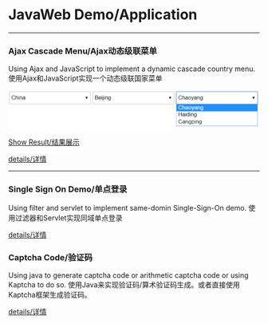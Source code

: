 # JavaWeb Demo/Application
------

### Ajax Cascade Menu/Ajax动态级联菜单

Using Ajax and JavaScript to implement a dynamic cascade country menu.
使用Ajax和JavaScript实现一个动态级联国家菜单

![cascade country menu](https://github.com/MaJesTySA/JavaWeb/raw/master/img/ajaxCascadeMenu.png)

[Show Result/结果展示](http://120.79.248.245:8080/ajax/country_menu.html)

[details/详情](https://blog.csdn.net/csdn_inside/article/details/89066754)

------

### Single Sign On Demo/单点登录

Using filter and servlet to implement same-domin Single-Sign-On demo.
使用过滤器和Servlet实现同域单点登录

[details/详情](https://blog.csdn.net/csdn_inside/article/details/89246942)

### Captcha Code/验证码

Using java to generate captcha code or arithmetic captcha code or using Kaptcha to do so.
使用Java来实现验证码/算术验证码生成。或者直接使用Kaptcha框架生成验证码。

[details/详情](https://blog.csdn.net/csdn_inside/article/details/89104248)
